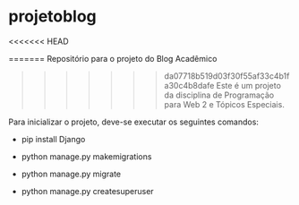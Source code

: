 # projetoblog
<<<<<<< HEAD

=======
Repositório para o projeto do Blog Acadêmico
>>>>>>> da07718b519d03f30f55af33c4b1fa30c4b8dafe
Este é um projeto da disciplina de Programação para Web 2 e Tópicos Especiais.

Para inicializar o projeto, deve-se executar os seguintes comandos:

- pip install Django

- python manage.py makemigrations

- python manage.py migrate

- python manage.py createsuperuser
